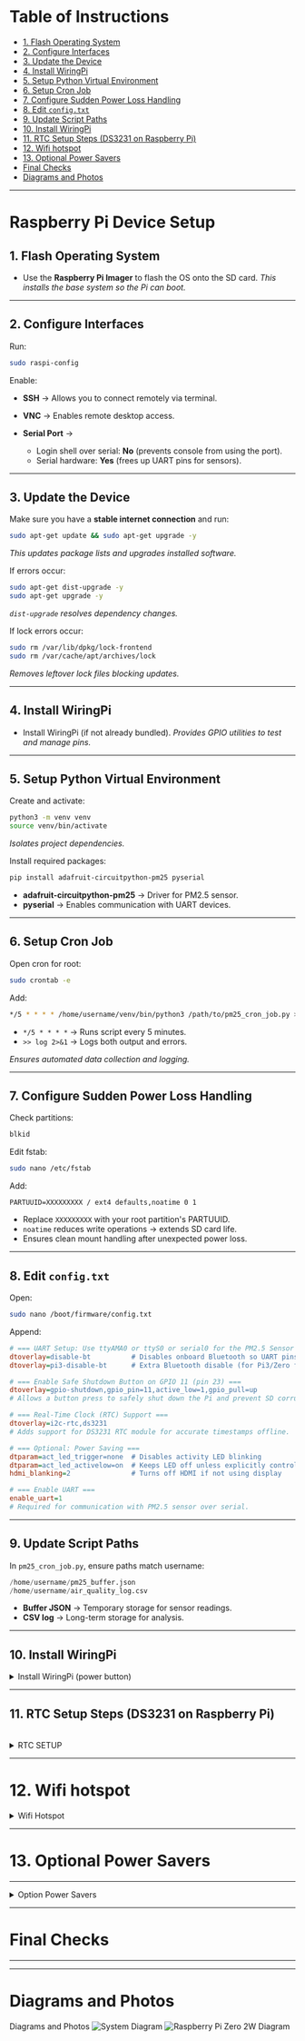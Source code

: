 # Table of Instructions
- [1. Flash Operating System](#1-flash-operating-system)
- [2. Configure Interfaces](#2-configure-interfaces)
- [3. Update the Device](#3-update-the-device)
- [4. Install WiringPi](#4-install-wiringpi)
- [5. Setup Python Virtual Environment](#5-setup-python-virtual-environment)
- [6. Setup Cron Job](#6-setup-cron-job)
- [7. Configure Sudden Power Loss Handling](#7-configure-sudden-power-loss-handling)
- [8. Edit `config.txt`](#8-edit-configtxt)
- [9. Update Script Paths](#9-update-script-paths)
- [10. Install WiringPi](#10-install-wiringpi)
- [11. RTC Setup Steps (DS3231 on Raspberry Pi)](#11-rtc-setup-steps-ds3231-on-raspberry-pi)
- [12. Wifi hotspot](#12-wifi-hotspot)
- [13. Optional Power Savers](#13-optional-power-savers)
- [Final Checks](#final-checks)
- [Diagrams and Photos](#diagrams-and-photos)
---

# Raspberry Pi Device Setup

## 1. Flash Operating System

* Use the **Raspberry Pi Imager** to flash the OS onto the SD card.
  *This installs the base system so the Pi can boot.*

---

## 2. Configure Interfaces

Run:

```bash
sudo raspi-config
```

Enable:

* **SSH** → Allows you to connect remotely via terminal.
* **VNC** → Enables remote desktop access.
* **Serial Port** →

  * Login shell over serial: **No** (prevents console from using the port).
  * Serial hardware: **Yes** (frees up UART pins for sensors).

---

## 3. Update the Device

Make sure you have a **stable internet connection** and run:

```bash
sudo apt-get update && sudo apt-get upgrade -y
```

*This updates package lists and upgrades installed software.*

If errors occur:

```bash
sudo apt-get dist-upgrade -y
sudo apt-get upgrade -y
```

*`dist-upgrade` resolves dependency changes.*

If lock errors occur:

```bash
sudo rm /var/lib/dpkg/lock-frontend
sudo rm /var/cache/apt/archives/lock
```

*Removes leftover lock files blocking updates.*

---

## 4. Install WiringPi

* Install WiringPi (if not already bundled).
  *Provides GPIO utilities to test and manage pins.*

---

## 5. Setup Python Virtual Environment

Create and activate:

```bash
python3 -m venv venv
source venv/bin/activate
```

*Isolates project dependencies.*

Install required packages:

```bash
pip install adafruit-circuitpython-pm25 pyserial
```

* **adafruit-circuitpython-pm25** → Driver for PM2.5 sensor.
* **pyserial** → Enables communication with UART devices.

---

## 6. Setup Cron Job

Open cron for root:

```bash
sudo crontab -e
```

Add:

```bash
*/5 * * * * /home/username/venv/bin/python3 /path/to/pm25_cron_job.py >> /home/username/air_quality_cron.log 2>&1
```

* `*/5 * * * *` → Runs script every 5 minutes.
* `>> log 2>&1` → Logs both output and errors.

*Ensures automated data collection and logging.*

---

## 7. Configure Sudden Power Loss Handling

Check partitions:

```bash
blkid
```

Edit fstab:

```bash
sudo nano /etc/fstab
```

Add:

```
PARTUUID=XXXXXXXXX / ext4 defaults,noatime 0 1
```

* Replace `XXXXXXXXX` with your root partition's PARTUUID.
* `noatime` reduces write operations → extends SD card life.
* Ensures clean mount handling after unexpected power loss.

---

## 8. Edit `config.txt`

Open:

```bash
sudo nano /boot/firmware/config.txt
```

Append:

```ini
# === UART Setup: Use ttyAMA0 or ttyS0 or serial0 for the PM2.5 Sensor ===
dtoverlay=disable-bt          # Disables onboard Bluetooth so UART pins can be used
dtoverlay=pi3-disable-bt      # Extra Bluetooth disable (for Pi3/Zero family)

# === Enable Safe Shutdown Button on GPIO 11 (pin 23) ===
dtoverlay=gpio-shutdown,gpio_pin=11,active_low=1,gpio_pull=up
# Allows a button press to safely shut down the Pi and prevent SD corruption.

# === Real-Time Clock (RTC) Support ===
dtoverlay=i2c-rtc,ds3231
# Adds support for DS3231 RTC module for accurate timestamps offline.

# === Optional: Power Saving ===
dtparam=act_led_trigger=none  # Disables activity LED blinking
dtparam=act_led_activelow=on  # Keeps LED off unless explicitly controlled
hdmi_blanking=2               # Turns off HDMI if not using display

# === Enable UART ===
enable_uart=1
# Required for communication with PM2.5 sensor over serial.
```

---

## 9. Update Script Paths

In `pm25_cron_job.py`, ensure paths match username:

```python
/home/username/pm25_buffer.json
/home/username/air_quality_log.csv
```

* **Buffer JSON** → Temporary storage for sensor readings.
* **CSV log** → Long-term storage for analysis.

---



## **10. Install WiringPi**

<details>
    <summary>Install WiringPi (power button)</summary>

### **Download WiringPi**
```bash
cd ~
git clone https://github.com/WiringPi/WiringPi.git
```

### **Build and Install WiringPi**
```bash
cd WiringPi
./build
```

### **Verify Installation**
After installation, check if `gpio` is now available:
```bash
gpio -v
```
 **Expected Output (If WiringPi Installed Correctly)**:
```
gpio version: 2.XX (version may vary)
```

---

### **Test GPIO 3 (Button)**
Now check if your **shutdown button is detected**:
```bash
gpio -g mode 11 in
watch -n 0.5 gpio -g read 11
```
**Expected Behavior**
- **When button is unpressed:** Output should be `1`.
- **When button is pressed:** Output should change to `0`.

If the button does not change state, **double-check the wiring**:
- One leg **to GPIO 11 (Pin 5)**.
- One leg **to GND (Pin 6)**.

</details>


---


## 11. RTC Setup Steps (DS3231 on Raspberry Pi)

<br /> 

<details>
    <summary> RTC SETUP </summary>

### **Wiring the RTC Module**


Connect the DS3231 RTC module to Pi using the I2C interface:

| RTC Pin | Connect To (Pi GPIO) | Physical Pin |
|---------|----------------------|--------------|
| VCC     | 3.3V or 5V           | 1 or 2       |
| GND     | Ground               | 6 or 9       |
| SDA     | SDA (I2C Data)       | GPIO 2 (Pin 3) |
| SCL     | SCL (I2C Clock)      | GPIO 3 (Pin 5) |

---

### **Enable I2C Interface**
Run:

```bash
sudo raspi-config
```

- Go to **Interface Options > I2C > Enable**
- Reboot after enabling.

---

### **Verify RTC is Detected**

Run:

```bash
sudo i2cdetect -y 1
```

Output should be something like:

```
50: -- -- -- -- -- -- 57 -- ...
```

If you see `UU` or `57`, the RTC is detected and you can move on.

---

### **Edit `/boot/firmware/config.txt`**

double check you had this correctly configured):

```txt
[all]
dtoverlay=i2c-rtc,ds3231
dtoverlay=gpio-shutdown,gpio_pin=11,active_low=1,gpio_pull=up
```

Leave out `pi3-disable-bt` on Pi Zero unless needed.

---


check clock:

### **Check `hwclock`**
Check the current RTC time:
```bash
sudo hwclock
```


### **Disable Fake Hardware Clock**

```bash
sudo apt-get purge fake-hwclock
sudo systemctl disable fake-hwclock
```

This makes sure the system uses the **real** RTC instead of a simulated one.

---

### **Manually Sync Time (one-time setup)**

If the Pi currently has the correct time from Wi-Fi:

```bash
sudo hwclock -w   # Write system time to RTC
```

If the RTC had an old time:

```bash
sudo date -s "yyyy-mm-dd hour:minute:second"   # Set system time from RTC
```

Then sync system time to RTC:

```bash
sudo hwclock -w
```
*This ensures both system and RTC clocks are aligned.*

Read time from RTC to verify:

```bash
sudo hwclock -r
```
*Shows the current date/time stored on the RTC.*

Sync RTC to system time at boot:

```bash
sudo hwclock -s
```
*Sets the system clock from the RTC module*

---

### **Create Startup Sync Script (Optional)**

To sync RTC at boot and log the result:

Edit `/etc/rc.local`:

```bash
sudo nano /etc/rc.local
```

Insert **before** `exit 0`:

```bash
#!/bin/bash
/sbin/hwclock --hctosys
echo "RTC at boot: $(/sbin/hwclock -r)" >> /home/youruser/rtc_boot_check.log
```

> Make sure `/etc/rc.local` is executable:
```bash
sudo chmod +x /etc/rc.local
```

Then test:
```bash
sudo systemctl status rc-local
```

---

### **Test After Reboot with No Internet**

1. Disconnect Pi from Wi-Fi.
2. Reboot the Pi.
3. Run:
   ```bash
   date
   hwclock -r
   ```
4. Both should report the correct time.

---

### Notes

- The **RTC keeps time even when the Pi is powered off**, thanks to the onboard coin battery.
- Once set up, **you don’t no need to any additional scripts** in  cron jobs — the system clock will be correct on boot.

---
</details>


---


# 12. Wifi hotspot

<details>
    <summary> Wifi Hotspot</summary>

### Step 1: Find wifi device
`nmcli device`

### Step 2: Create hotsot network
`sudo nmcli device wifi hotspot ssid <hotspot name> password <hotspot password> ifname wlan0`

### Step 3: Configure hotspot network
`nmcli connection show <hotspot UUID>`

### Step 4: auto connect to hotspot on boot
`sudo nmcli connection modify <hotspot UUID> connection.autoconnect yes connection.autoconnect-priority 100`

</details>


---

# 13. Optional Power Savers

---

<details>
    <summary>Option Power Savers</summary>


### **Disable HDMI (saves ~25–30mA)**

You likely don’t use video output while in the field. (for in the lab or at home you may want to keep it enabled):

```bash
sudo /opt/vc/bin/tvservice -o
```

To make it automatic on boot, add this to `/etc/rc.local` (before `exit 0`):

```bash
/opt/vc/bin/tvservice -o
```

---

### **Disable LEDs (saves ~5–10mA)**

You're already controlling the **ACT LED**, but there might be others like `PWR` or `status`.

Disable in `/boot/firmware/config.txt`:

```ini
dtparam=act_led_trigger=none
dtparam=act_led_activelow=on
```

To turn it off immediately:

```bash
echo 0 | sudo tee /sys/class/leds/ACT/brightness
```

---

### **Turn Off Onboard Audio (if unused)**

```ini
# In /boot/firmware/config.txt
dtparam=audio=off
```

---

### **Disable Wi-Fi and Bluetooth (saves 30–50mA)**

If you don’t need internet in the field:

```bash
sudo rfkill block wifi
sudo rfkill block bluetooth
```


To make permanent, add to `/etc/rc.local`:

```bash
rfkill block wifi
rfkill block bluetooth
```

Or add to `config.txt`:

```ini
dtoverlay=disable-wifi
dtoverlay=disable-bt
```

---

### 5. **Shut Down Unused Services**

List active services:

```bash
systemctl list-units --type=service --state=running
```

Disable ones you don’t need (examples):

```bash
sudo systemctl disable hciuart.service
sudo systemctl disable avahi-daemon.service
```

**Only disable if you're sure you don't need the service.**

---


### **Put the Sensor to Sleep Between Readings**

If you're using the PM5003 or similar:
- Use the **SET pin (PIN3)** to put it to sleep
- Control that pin from the Pi via a GPIO output (e.g. BCM 22)
- Set LOW to sleep, HIGH to wake

This can save ~100mA between reads


---

## Estimated Summary Table: Pi Power Optimization Techniques

| Action | Savings | Safe? |
|--------|---------|-------|
| Disable HDMI | ~30 mA | ✅ Yes |
| Disable WiFi/BT | ~30–50 mA | ✅ If not needed |
| Turn off LEDs | ~10 mA | ✅ Yes |
| Sleep sensor | ~100 mA | ✅ Yes |
| Use CPU powersave | ~10–40 mA | ✅ Yes |
| Set unused GPIOs | Minor | ✅ Good practice |
| Shutdown idle services | Varies | ⚠️ Be careful |
| Sleep/shutdown Pi between jobs | Huge (most power saved) | ✅ If externally managed |

</details>

---


# Final Checks

---


---

# Diagrams and Photos
Diagrams and Photos
![System Diagram](images/System_Diagram.jpg)
![Raspberry Pi Zero 2W Diagram](images/RaspberryPiZero2W_Sensor_diamgram.jpg)
